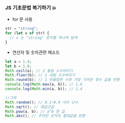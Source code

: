 ### JS 기초문법 복기하기 💥

- for 문 사용

```js
str = "string";
for (let x of str) {
  // x 는 "string" 문자열 하나씩 탐색
}
```

- 연산자 및 숫자관련 메소드

```js
let a = 1.4;
let b = 1.6;
Math.ceil(a); // 2 올림 소수버리기
Math.floor(b); // 1 내림 소수버리기
Math.round(b); // 1 반올림한 수와 가장 가까운 정수 값을 반환
console.log(Math.max(a, b)); // 1.6
console.log(Math.min(a, b)); // 1.4

//그외
Math.random(); // 0.1~0.9 사이 난수
Math.sqrt(); // 제곱근값
Math.pow(a, b); // a^b 한 값
Math.abs(); // 주어진 숫자의 절대값을 반환
```
